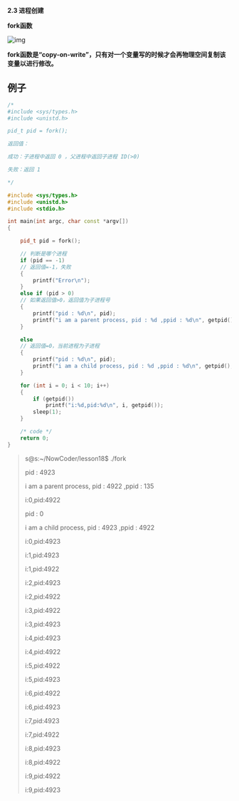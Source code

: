 **2.3 进程创建**

**fork函数**

![img](https://gitee.com/suyunzzz/img/raw/master/img/20210103165356.png)

**fork函数是“copy-on-write”，只有对一个变量写的时候才会再物理空间复制该变量以进行修改。**

## 例子

```cpp
/*
#include <sys/types.h>
#include <unistd.h>

pid_t pid = fork();

返回值：

成功：子进程中返回 0 ，父进程中返回子进程 ID(>0)

失败：返回 1

*/

#include <sys/types.h>
#include <unistd.h>
#include <stdio.h>

int main(int argc, char const *argv[])
{

    pid_t pid = fork();

    // 判断是哪个进程
    if (pid == -1)
    // 返回值=-1，失败
    {
        printf("Error\n");
    }
    else if (pid > 0)
    // 如果返回值>0，返回值为子进程号
    {
        printf("pid : %d\n", pid);
        printf("i am a parent process, pid : %d ,ppid : %d\n", getpid(), getppid());
    }

    else
    // 返回值=0，当前进程为子进程
    {
        printf("pid : %d\n", pid);
        printf("i am a child process, pid : %d ,ppid : %d\n", getpid(), getppid());
    }

    for (int i = 0; i < 10; i++)
    {
        if (getpid())
            printf("i:%d,pid:%d\n", i, getpid());
        sleep(1);
    }

    /* code */
    return 0;
}


```

>s@s:~/NowCoder/lesson18$ ./fork 
>
>pid : 4923
>
>i am a parent process, pid : 4922 ,ppid : 135
>
>i:0,pid:4922
>
>pid : 0
>
>i am a child process, pid : 4923 ,ppid : 4922
>
>i:0,pid:4923
>
>i:1,pid:4923
>
>i:1,pid:4922
>
>i:2,pid:4923
>
>i:2,pid:4922
>
>i:3,pid:4922
>
>i:3,pid:4923
>
>i:4,pid:4923
>
>i:4,pid:4922
>
>i:5,pid:4922
>
>i:5,pid:4923
>
>i:6,pid:4922
>
>i:6,pid:4923
>
>i:7,pid:4923
>
>i:7,pid:4922
>
>i:8,pid:4923
>
>i:8,pid:4922
>
>i:9,pid:4922
>
>i:9,pid:4923

